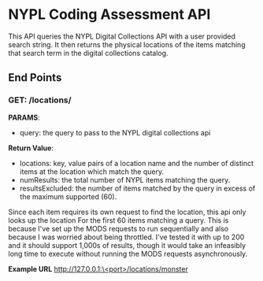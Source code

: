 # NYPL Coding Assessment API
This API queries the NYPL Digital Collections API with a user provided search string. 
It then returns the physical locations of the items matching that search term in the digital collections catalog.

## End Points
### GET: /locations/<query>
__PARAMS__:
- query: the query to pass to the NYPL digital collections api

__Return Value__:
- locations: key, value pairs of a location name and the number of distinct items at the location which match the query.
- numResults: the total number of NYPL items matching the query.
- resultsExcluded: the number of items matched by the query in excess of the maximum supported (60).

Since each item requires its own request to find the location, this api only looks up the location For the first 60 items matching a query. 
This is because I've set up the MODS requests to run sequentially and also because I was worried about being throttled. 
I've tested it with up to 200 and it should support 1,000s of results, though it would take an infeasibly long time to execute without running the MODS requests asynchronously.

__Example URL__
[http://127.0.0.1:\<port\>/locations/monster](http://127.0.0.1:5000/locations/monster)
